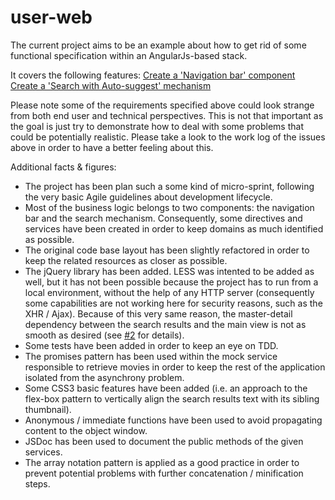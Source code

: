 user-web
========
The current project aims to be an example about how to get rid of some functional specification within an AngularJs-based stack.

It covers the following features:
<a href="https://github.com/rmallols/user-web/issues/1" target="_blank">Create a 'Navigation bar' component</a></br>
<a href="https://github.com/rmallols/user-web/issues/2" target="_blank">Create a 'Search with Auto-suggest' mechanism</a></br>

Please note some of the requirements specified above could look strange from both end user and technical perspectives.
This is not that important as the goal is just try to demonstrate how to deal with some problems that could be potentially realistic.
Please take a look to the work log of the issues above in order to have a better feeling about this.

Additional facts & figures:
* The project has been plan such a some kind of micro-sprint, following the very basic Agile guidelines about development lifecycle.
* Most of the business logic belongs to two components: the navigation bar and the search mechanism. Consequently, some directives and services have been created in order to keep domains as much identified as possible.
* The original code base layout has been slightly refactored in order to keep the related resources as closer as possible.
* The jQuery library has been added. LESS was intented to be added as well, but it has not been possible because the project has to run from a local environment, without the help of any HTTP server (consequently some capabilities are not working here for security reasons, such as the XHR / Ajax).
Because of this very same reason, the master-detail dependency between the search results and the main view is not as smooth as desired (see <a href="https://github.com/rmallols/user-web/issues/2" target="_blank">#2</a> for details).
* Some tests have been added in order to keep an eye on TDD.
* The promises pattern has been used within the mock service responsible to retrieve movies in order to keep the rest of the application isolated from the asynchrony problem.
* Some CSS3 basic features have been added (i.e. an approach to the flex-box pattern to vertically align the search results text with its sibling thumbnail).
* Anonymous / immediate functions have been used to avoid propagating content to the object window.
* JSDoc has been used to document the public methods of the given services.
* The array notation pattern is applied as a good practice in order to prevent potential problems with further concatenation / minification steps.

